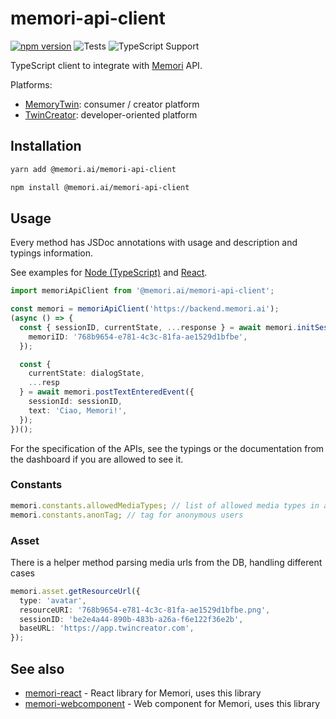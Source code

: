 # memori-api-client

[![npm version](https://img.shields.io/github/package-json/v/memori-ai/memori-api-client)](https://www.npmjs.com/package/@memori.ai/memori-api-client)
![Tests](https://github.com/memori-ai/memori-api-client/workflows/CI/badge.svg?branch=main)
![TypeScript Support](https://img.shields.io/badge/TypeScript-Support-blue)

TypeScript client to integrate with [Memori](https://memori.ai) API.

Platforms:

- [MemoryTwin](https://app.memorytwin.com/en): consumer / creator platform
- [TwinCreator](https://app.twincreator.com/en): developer-oriented platform

## Installation

```bash
yarn add @memori.ai/memori-api-client
```

```bash
npm install @memori.ai/memori-api-client
```

## Usage

Every method has JSDoc annotations with usage and description and typings information.

See examples for [Node (TypeScript)](https://github.com/memori-ai/examples/blob/main/ts-sdk/index.ts) and [React](https://github.com/memori-ai/examples/blob/main/react-ts-with-api-client/src/App.tsx).

```ts
import memoriApiClient from '@memori.ai/memori-api-client';

const memori = memoriApiClient('https://backend.memori.ai');
(async () => {
  const { sessionID, currentState, ...response } = await memori.initSession({
    memoriID: '768b9654-e781-4c3c-81fa-ae1529d1bfbe',
  });

  const {
    currentState: dialogState,
    ...resp
  } = await memori.postTextEnteredEvent({
    sessionId: sessionID,
    text: 'Ciao, Memori!',
  });
})();
```

For the specification of the APIs, see the typings or the documentation from the dashboard if you are allowed to see it.

### Constants

```ts
memori.constants.allowedMediaTypes; // list of allowed media types in asset upload
memori.constants.anonTag; // tag for anonymous users
```

### Asset

There is a helper method parsing media urls from the DB, handling different cases

```ts
memori.asset.getResourceUrl({
  type: 'avatar',
  resourceURI: '768b9654-e781-4c3c-81fa-ae1529d1bfbe.png',
  sessionID: 'be2e4a44-890b-483b-a26a-f6e122f36e2b',
  baseURL: 'https://app.twincreator.com',
});
```

## See also

- [memori-react](https://github.com/memori-ai/memori-react) - React library for Memori, uses this library
- [memori-webcomponent](https://github.com/memori-ai/memori-webcomponent) - Web component for Memori, uses this library

